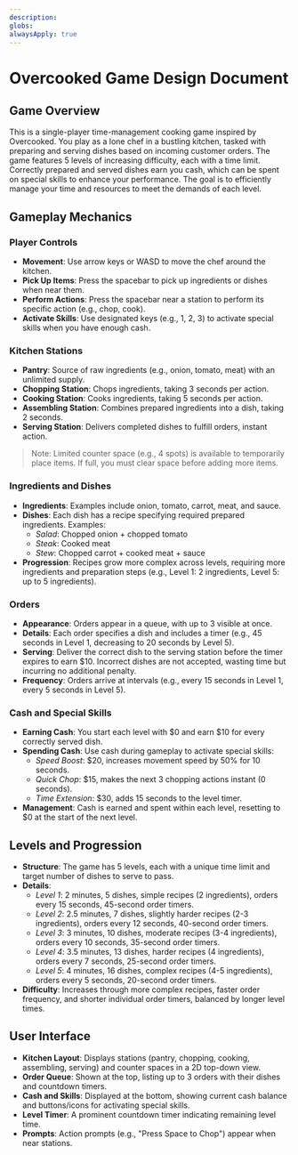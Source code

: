 ```yaml
---
description: 
globs: 
alwaysApply: true
---
```

# Overcooked Game Design Document

## Game Overview
This is a single-player time-management cooking game inspired by Overcooked. You play as a lone chef in a bustling kitchen, tasked with preparing and serving dishes based on incoming customer orders. The game features 5 levels of increasing difficulty, each with a time limit. Correctly prepared and served dishes earn you cash, which can be spent on special skills to enhance your performance. The goal is to efficiently manage your time and resources to meet the demands of each level.

## Gameplay Mechanics

### Player Controls
- **Movement**: Use arrow keys or WASD to move the chef around the kitchen.
- **Pick Up Items**: Press the spacebar to pick up ingredients or dishes when near them.
- **Perform Actions**: Press the spacebar near a station to perform its specific action (e.g., chop, cook).
- **Activate Skills**: Use designated keys (e.g., 1, 2, 3) to activate special skills when you have enough cash.

### Kitchen Stations
- **Pantry**: Source of raw ingredients (e.g., onion, tomato, meat) with an unlimited supply.
- **Chopping Station**: Chops ingredients, taking 3 seconds per action.
- **Cooking Station**: Cooks ingredients, taking 5 seconds per action.
- **Assembling Station**: Combines prepared ingredients into a dish, taking 2 seconds.
- **Serving Station**: Delivers completed dishes to fulfill orders, instant action.

> Note: Limited counter space (e.g., 4 spots) is available to temporarily place items. If full, you must clear space before adding more items.

### Ingredients and Dishes
- **Ingredients**: Examples include onion, tomato, carrot, meat, and sauce.
- **Dishes**: Each dish has a recipe specifying required prepared ingredients. Examples:
  - *Salad*: Chopped onion + chopped tomato
  - *Steak*: Cooked meat
  - *Stew*: Chopped carrot + cooked meat + sauce
- **Progression**: Recipes grow more complex across levels, requiring more ingredients and preparation steps (e.g., Level 1: 2 ingredients, Level 5: up to 5 ingredients).

### Orders
- **Appearance**: Orders appear in a queue, with up to 3 visible at once.
- **Details**: Each order specifies a dish and includes a timer (e.g., 45 seconds in Level 1, decreasing to 20 seconds by Level 5).
- **Serving**: Deliver the correct dish to the serving station before the timer expires to earn $10. Incorrect dishes are not accepted, wasting time but incurring no additional penalty.
- **Frequency**: Orders arrive at intervals (e.g., every 15 seconds in Level 1, every 5 seconds in Level 5).

### Cash and Special Skills
- **Earning Cash**: You start each level with $0 and earn $10 for every correctly served dish.
- **Spending Cash**: Use cash during gameplay to activate special skills:
  - *Speed Boost*: $20, increases movement speed by 50% for 10 seconds.
  - *Quick Chop*: $15, makes the next 3 chopping actions instant (0 seconds).
  - *Time Extension*: $30, adds 15 seconds to the level timer.
- **Management**: Cash is earned and spent within each level, resetting to $0 at the start of the next level.

## Levels and Progression
- **Structure**: The game has 5 levels, each with a unique time limit and target number of dishes to serve to pass.
- **Details**:
  - *Level 1*: 2 minutes, 5 dishes, simple recipes (2 ingredients), orders every 15 seconds, 45-second order timers.
  - *Level 2*: 2.5 minutes, 7 dishes, slightly harder recipes (2-3 ingredients), orders every 12 seconds, 40-second order timers.
  - *Level 3*: 3 minutes, 10 dishes, moderate recipes (3-4 ingredients), orders every 10 seconds, 35-second order timers.
  - *Level 4*: 3.5 minutes, 13 dishes, harder recipes (4 ingredients), orders every 7 seconds, 25-second order timers.
  - *Level 5*: 4 minutes, 16 dishes, complex recipes (4-5 ingredients), orders every 5 seconds, 20-second order timers.
- **Difficulty**: Increases through more complex recipes, faster order frequency, and shorter individual order timers, balanced by longer level times.

## User Interface
- **Kitchen Layout**: Displays stations (pantry, chopping, cooking, assembling, serving) and counter spaces in a 2D top-down view.
- **Order Queue**: Shown at the top, listing up to 3 orders with their dishes and countdown timers.
- **Cash and Skills**: Displayed at the bottom, showing current cash balance and buttons/icons for activating special skills.
- **Level Timer**: A prominent countdown timer indicating remaining level time.
- **Prompts**: Action prompts (e.g., "Press Space to Chop") appear when near stations. 